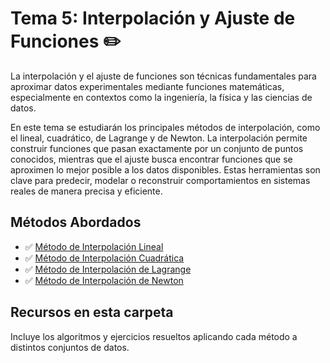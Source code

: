 # Tema 5: Interpolación y Ajuste de Funciones ✏️

La interpolación y el ajuste de funciones son técnicas fundamentales para aproximar datos experimentales mediante funciones matemáticas, especialmente en contextos como la ingeniería, la física y las ciencias de datos.

En este tema se estudiarán los principales métodos de interpolación, como el lineal, cuadrático, de Lagrange y de Newton. La interpolación permite construir funciones que pasan exactamente por un conjunto de puntos conocidos, mientras que el ajuste busca encontrar funciones que se aproximen lo mejor posible a los datos disponibles. Estas herramientas son clave para predecir, modelar o reconstruir comportamientos en sistemas reales de manera precisa y eficiente.

## Métodos Abordados

- ✅ [Método de Interpolación Lineal](https://github.com/nadfernanda/Metodos_Numericos/blob/main/tema-5/Método%20de%20Interpolación%20Lineal.md)
- ✅ [Método de Interpolación Cuadrática](https://github.com/nadfernanda/Metodos_Numericos/blob/main/tema-5/Método%20de%20Interpolación%20Cuadrática.md)
- ✅ [Método de Interpolación de Lagrange](https://github.com/nadfernanda/Metodos_Numericos/blob/main/tema-5/Método%20de%20Interpolación%20de%20Lagrange.md)
- ✅ [Método de Interpolación de Newton](https://github.com/nadfernanda/Metodos_Numericos/blob/main/tema-5/Método%20de%20Interpolación%20de%20Newton.md)

## Recursos en esta carpeta

Incluye los algoritmos y ejercicios resueltos aplicando cada método a distintos conjuntos de datos.
